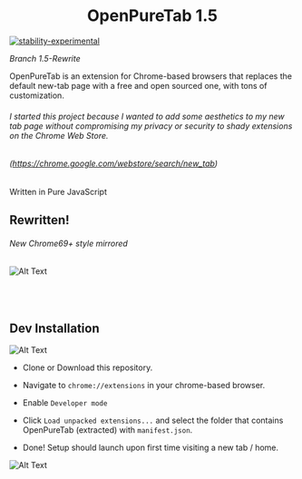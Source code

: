 <h1 align="center">OpenPureTab 1.5</h1>


[![stability-experimental](https://img.shields.io/badge/stability-experimental-orange.svg)](https://github.com/emersion/stability-badges#experimental)

*Branch 1.5-Rewrite*

OpenPureTab is an extension for Chrome-based browsers that replaces the default new-tab page with a free and open sourced one, with tons of customization.

###### I started this project because I wanted to add some aesthetics to my new tab page without compromising my privacy or security to shady extensions on the Chrome Web Store.
###### (https://chrome.google.com/webstore/search/new_tab)

Written in Pure JavaScript

Rewritten!
-------------------
###### New Chrome69+ style mirrored
![Alt Text](https://image.prntscr.com/image/S_YXExqqQvO9oc3ntC1DyA.png)



<br/><br/>
Dev Installation
-------------------
![Alt Text](https://image.prntscr.com/image/NsEaWmfASQSl3X3oZGy9sw.png)

- Clone or Download this repository.

- Navigate to `chrome://extensions` in your chrome-based browser.

- Enable `Developer mode`

- Click `Load unpacked extensions...` and select the folder that contains OpenPureTab (extracted) with `manifest.json`.

- Done! Setup should launch upon first time visiting a new tab / home.

![Alt Text](https://image.prntscr.com/image/6JV3KLifQyGjCerd2izeHA.png)
